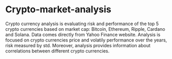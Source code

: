 # Crypto-market-analysis
Crypto currency analysis is evaluating risk and performance of the top 5 crypto currencies based on market cap: Bitcoin, Ethereum, Ripple, Cardano and Solana.
Data comes directly from Yahoo Finance website.
Analysis is focused on crypto currencies price and volatily performance over the years, risk measured by std.
Moreover, analysis provides information about correlations between different crypto currencies. 
